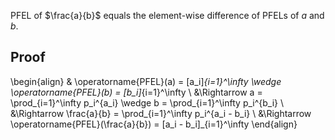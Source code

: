 PFEL of $\frac{a}{b}$ equals the element-wise difference of PFELs of $a$ and $b$.

## Proof

\begin{align}
& \operatorname{PFEL}(a) = [a_i]_{i=1}^\infty \wedge \operatorname{PFEL}(b) = [b_i]_{i=1}^\infty
\\ &\Rightarrow a = \prod_{i=1}^\infty p_i^{a_i} \wedge b = \prod_{i=1}^\infty p_i^{b_i}
\\ &\Rightarrow \frac{a}{b} = \prod_{i=1}^\infty p_i^{a_i - b_i}
\\ &\Rightarrow \operatorname{PFEL}(\frac{a}{b}) = [a_i - b_i]_{i=1}^\infty
\end{align}
